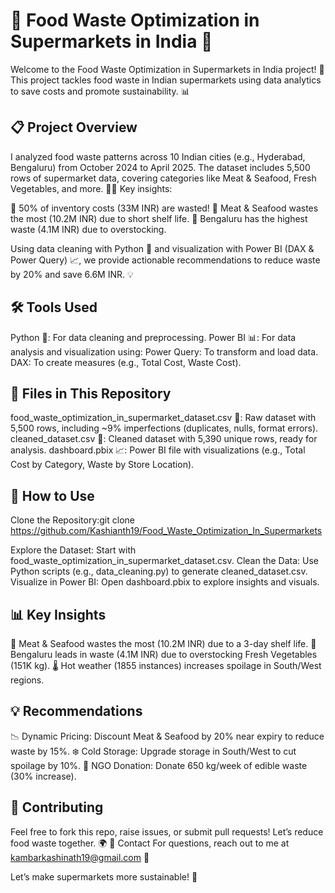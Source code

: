 # 🍎 Food Waste Optimization in Supermarkets in India 🛒
Welcome to the Food Waste Optimization in Supermarkets in India project! 🌟 This project tackles food waste in Indian supermarkets using data analytics to save costs and promote sustainability. 📊


## 📋 Project Overview
I analyzed food waste patterns across 10 Indian cities (e.g., Hyderabad, Bengaluru) from October 2024 to April 2025. The dataset includes 5,500 rows of supermarket data, covering categories like Meat & Seafood, Fresh Vegetables, and more. 🥕🥛 Key insights:

🚨 50% of inventory costs (33M INR) are wasted!
🥩 Meat & Seafood wastes the most (10.2M INR) due to short shelf life.
🏪 Bengaluru has the highest waste (4.1M INR) due to overstocking.

Using data cleaning with Python 🐍 and visualization with Power BI (DAX & Power Query) 📈, we provide actionable recommendations to reduce waste by 20% and save 6.6M INR. 💡

## 🛠️ Tools Used

Python 🐍: For data cleaning and preprocessing.
Power BI 📊: For data analysis and visualization using:
Power Query: To transform and load data.
DAX: To create measures (e.g., Total Cost, Waste Cost).



## 📂 Files in This Repository

food_waste_optimization_in_supermarket_dataset.csv 📄: Raw dataset with 5,500 rows, including ~9% imperfections (duplicates, nulls, format errors).
cleaned_dataset.csv 🧹: Cleaned dataset with 5,390 unique rows, ready for analysis.
dashboard.pbix 📈: Power BI file with visualizations (e.g., Total Cost by Category, Waste by Store Location).

## 🚀 How to Use

Clone the Repository:git clone https://github.com/Kashianth19/Food_Waste_Optimization_In_Supermarkets


Explore the Dataset: Start with food_waste_optimization_in_supermarket_dataset.csv.
Clean the Data: Use Python scripts (e.g., data_cleaning.py) to generate cleaned_dataset.csv.
Visualize in Power BI: Open dashboard.pbix to explore insights and visuals.

## 📊 Key Insights

🥩 Meat & Seafood wastes the most (10.2M INR) due to a 3-day shelf life.
🏪 Bengaluru leads in waste (4.1M INR) due to overstocking Fresh Vegetables (151K kg).
🌡️ Hot weather (1855 instances) increases spoilage in South/West regions.

## 💡 Recommendations

📉 Dynamic Pricing: Discount Meat & Seafood by 20% near expiry to reduce waste by 15%.
❄️ Cold Storage: Upgrade storage in South/West to cut spoilage by 10%.
🤝 NGO Donation: Donate 650 kg/week of edible waste (30% increase).


## 🤝 Contributing
Feel free to fork this repo, raise issues, or submit pull requests! Let’s reduce food waste together. 🌍
📧 Contact
For questions, reach out to me at kambarkashinath19@gmail.com 📩

Let’s make supermarkets more sustainable! 🌱
